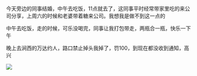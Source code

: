 今天旁边的同事结婚，中午去吃饭，11点就去了，这同事平时经常带家里吃的来公司分享，上周六的时候和老婆带着糖来公司。我想我是做不到这一点的

中午去吃饭，走的时候，可乐没喝完，同事让我打包带走，两瓶合一瓶，快乐一下午


晚上去涧西的万达约人，路口禁止掉头我掉了，罚100，到现在都没收到通知，高兴

![](http://upload-images.jianshu.io/upload_images/6904315-5ddb2384a81d9497.jpg?imageMogr2/auto-orient/strip%7CimageView2/2/w/1080/q/50)
